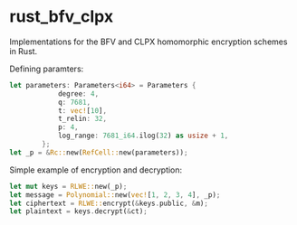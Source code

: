 # rust_bfv_clpx
Implementations for the BFV and CLPX homomorphic encryption schemes in Rust.

Defining paramters:
```rust
let parameters: Parameters<i64> = Parameters {
            degree: 4,
            q: 7681,
            t: vec![10],
            t_relin: 32,
            p: 4,
            log_range: 7681_i64.ilog(32) as usize + 1,
        };
let _p = &Rc::new(RefCell::new(parameters));
```

Simple example of encryption and decryption:
```rust
let mut keys = RLWE::new(_p);
let message = Polynomial::new(vec![1, 2, 3, 4], _p);
let ciphertext = RLWE::encrypt(&keys.public, &m);
let plaintext = keys.decrypt(&ct);

```

